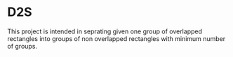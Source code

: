 # D2S

This project is intended in seprating given one group of overlapped rectangles into groups of non overlapped rectangles with minimum number of groups.
